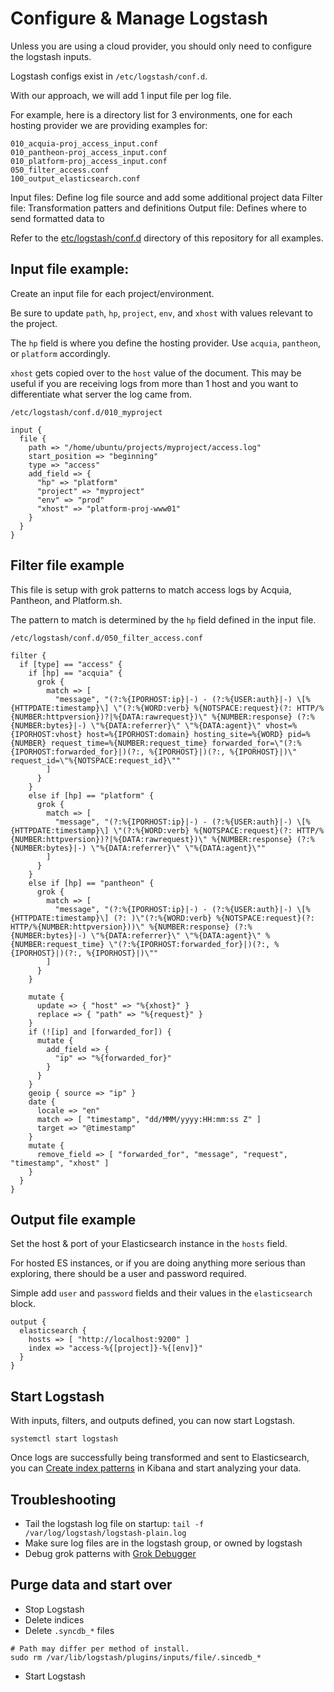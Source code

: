 # Configure & Manage Logstash

Unless you are using a cloud provider, you should only need to configure the logstash inputs.

Logstash configs exist in `/etc/logstash/conf.d`.

With our approach, we will add 1 input file per log file.

For example, here is a directory list for 3 environments, one for each hosting provider we are providing examples for:

```
010_acquia-proj_access_input.conf
010_pantheon-proj_access_input.conf
010_platform-proj_access_input.conf
050_filter_access.conf
100_output_elasticsearch.conf
```

Input files: Define log file source and add some additional project data
Filter file: Transformation patters and definitions
Output file: Defines where to send formatted data to

Refer to the [etc/logstash/conf.d](../etc/logstash/conf.d) directory of this repository for all examples.

## Input file example:

Create an input file for each project/environment.

Be sure to update `path`, `hp`, `project`, `env`, and `xhost` with values relevant to the project.

The `hp` field is where you define the hosting provider. Use `acquia`, `pantheon`, or `platform` accordingly.

`xhost` gets copied over to the `host` value of the document. This may be useful if you are receiving logs
from more than 1 host and you want to differentiate what server the log came from.

`/etc/logstash/conf.d/010_myproject`
```
input {
  file {
    path => "/home/ubuntu/projects/myproject/access.log"
    start_position => "beginning"
    type => "access"
    add_field => {
      "hp" => "platform"
      "project" => "myproject"
      "env" => "prod"
      "xhost" => "platform-proj-www01"
    }
  }
}
```

## Filter file example

This file is setup with grok patterns to match access logs by Acquia, Pantheon, and Platform.sh.

The pattern to match is determined by the `hp` field defined in the input file.

`/etc/logstash/conf.d/050_filter_access.conf`
```
filter {
  if [type] == "access" {
    if [hp] == "acquia" {
      grok {
        match => [
          "message", "(?:%{IPORHOST:ip}|-) - (?:%{USER:auth}|-) \[%{HTTPDATE:timestamp}\] \"(?:%{WORD:verb} %{NOTSPACE:request}(?: HTTP/%{NUMBER:httpversion})?|%{DATA:rawrequest})\" %{NUMBER:response} (?:%{NUMBER:bytes}|-) \"%{DATA:referrer}\" \"%{DATA:agent}\" vhost=%{IPORHOST:vhost} host=%{IPORHOST:domain} hosting_site=%{WORD} pid=%{NUMBER} request_time=%{NUMBER:request_time} forwarded_for=\"(?:%{IPORHOST:forwarded_for}|)(?:, %{IPORHOST}|)(?:, %{IPORHOST}|)\" request_id=\"%{NOTSPACE:request_id}\""
        ]
      }
    }
    else if [hp] == "platform" {
      grok {
        match => [
          "message", "(?:%{IPORHOST:ip}|-) - (?:%{USER:auth}|-) \[%{HTTPDATE:timestamp}\] \"(?:%{WORD:verb} %{NOTSPACE:request}(?: HTTP/%{NUMBER:httpversion})?|%{DATA:rawrequest})\" %{NUMBER:response} (?:%{NUMBER:bytes}|-) \"%{DATA:referrer}\" \"%{DATA:agent}\""
        ]
      }
    }
    else if [hp] == "pantheon" {
      grok {
        match => [
          "message", "(?:%{IPORHOST:ip}|-) - (?:%{USER:auth}|-) \[%{HTTPDATE:timestamp}\] (?: )\"(?:%{WORD:verb} %{NOTSPACE:request}(?: HTTP/%{NUMBER:httpversion}))\" %{NUMBER:response} (?:%{NUMBER:bytes}|-) \"%{DATA:referrer}\" \"%{DATA:agent}\" %{NUMBER:request_time} \"(?:%{IPORHOST:forwarded_for}|)(?:, %{IPORHOST}|)(?:, %{IPORHOST}|)\""
        ]
      }
    }

    mutate {
      update => { "host" => "%{xhost}" }
      replace => { "path" => "%{request}" }
    }
    if (![ip] and [forwarded_for]) {
      mutate {
        add_field => {
          "ip" => "%{forwarded_for}"
        }
      }
    }
    geoip { source => "ip" }
    date {
      locale => "en"
      match => [ "timestamp", "dd/MMM/yyyy:HH:mm:ss Z" ]
      target => "@timestamp"
    }
    mutate {
      remove_field => [ "forwarded_for", "message", "request", "timestamp", "xhost" ]
    }
  }
}

```

## Output file example

Set the host & port of your Elasticsearch instance in the `hosts` field.

For hosted ES instances, or if you are doing anything more serious than exploring, there should be
a user and password required.

Simple add `user` and `password` fields and their values in the `elasticsearch` block.

```
output {
  elasticsearch {
    hosts => [ "http://localhost:9200" ]
    index => "access-%{[project]}-%{[env]}"
  }
}
```

## Start Logstash

With inputs, filters, and outputs defined, you can now start Logstash.

```
systemctl start logstash
```

Once logs are successfully being transformed and sent to Elasticsearch, you can
[Create index patterns](ConfigureKibana.md) in Kibana and start analyzing your data.

## Troubleshooting
- Tail the logstash log file on startup: `tail -f /var/log/logstash/logstash-plain.log`
- Make sure log files are in the logstash group, or owned by logstash
- Debug grok patterns with [Grok Debugger](https://grokdebug.herokuapp.com/)

## Purge data and start over
- Stop Logstash
- Delete indices
- Delete `.syncdb_*` files
```
# Path may differ per method of install.
sudo rm /var/lib/logstash/plugins/inputs/file/.sincedb_*
```
- Start Logstash
